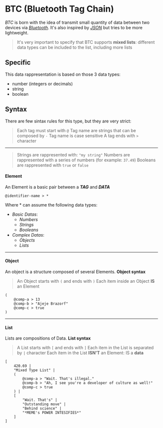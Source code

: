 # BTC (Bluetooth Tag Chain)

_BTC_ is born with the idea of transmit small quantity of data between two devices via [_Bluetooth_]('https://www.bluetooth.com/'). It's also inspired by [_JSON_]('https://en.wikipedia.org/wiki/JSON') but tries to be more lightweight.

> It's very important  to specify that BTC supports **mixed lists**: 
> different data types can be included to the list, including more lists
## Specific
This data rappresentation is based on those 3 data types:
 - number (integers or decimals)
 - string
 - boolean
## Syntax
There are few sintax rules for this type, but they are very strict:
> Each tag must start with ``` @ ```
> Tag name are strings that can be composed by ``` - ```
> Tag name is case sensitive
> A tag ends with ``` > ``` character
___
> Strings are rappresented with: ``` "my string" ```
> Numbers are rappresented with a series of numbers (for example: ``` 37.49 ```)
> Booleans are rappresented with ``` true ``` or ``` false ```

#### Element
An Element is a basic pair between a **_TAG_** and **_DATA_**
```
@identifier-name > *
```
Where \* can assume the following data types:
- _Basic Datas_:
    - _Numbers_
    - _Strings_
    - _Booleans_
- _Complex Datas_:
    - _Objects_
    - _Lists_
___
#### Object
An object is a structure composed of several Elements.
**Object syntax**
> An Object starts with ``` ( ``` and ends with ``` ) ```
> Each item inside an Object **IS** an Element
> 
```
(
    @comp-a > 13
    @comp-b > "Ajeje Brazorf"
    @comp-c > true
)
```
___
#### List
Lists are compositions of Data.
**List syntax**
> A List starts with ``` [ ``` and ends with ``` ] ```
> Each item in the List is separated by ``` | ``` character
> Each item in the List **ISN'T** an Element: IS a **data**
```
[
    420.69 |
    "Mixed Type List" |
    (
        @comp-a > "Wait. That's illegal."
        @comp-b > "Ah, I see you're a developer of culture as well!"
        @comp-c > true
    ) |
    [
        "Wait. That's" |
        "Outstanding move" |
        "Behind science" |
        "*MEME's POWER INTESIFIES*"
    ]
]
```